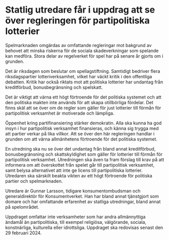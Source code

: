 # Statlig utredare får i uppdrag att se över regleringen för partipolitiska lotterier

Spelmarknaden omgärdas av omfattande regleringar mot bakgrund av behovet att minska riskerna för de sociala skadeverkningar som spelande kan medföra. Stora delar av regelverket för spel har på senare år gjorts om i grunden.

Det är riksdagen som beslutar om spellagstiftning. Samtidigt bedriver flera riksdagspartier lotteriverksamhet, vilket har väckt kritik i den offentliga debatten. Kritik har också riktats mot att politiska lotterier har undantag från kreditförbud, bonusbegränsning och spelskatt.

Det är viktigt att värna ett högt förtroende för det politiska systemet och att den politiska makten inte används för att skapa otillbörliga fördelar. Det finns skäl att se över om de regler som gäller för just lotterier till förmån för partipolitisk verksamhet är motiverade och lämpliga.

Öppenhet kring partifinansiering stärker demokratin. Alla ska kunna ha god insyn i hur partipolitisk verksamhet finansieras, och känna sig trygga med att partier verkar på lika villkor. Att se över den här regleringen handlar i grunden om att värna allmänhetens förtroende för det politiska systemet.

En utredning ska nu se över det undantag från bland annat kreditförbud, bonusbegränsning och skattskyldighet som gäller för lotterier till förmån för partipolitisk verksamhet. Utredningen ska även ta fram förslag till krav på att informera om att överskottet från spelet går till partipolitisk verksamhet, samt belysa alternativet att inte ge licens till partipolitiska lotterier. Utredaren ska särskilt beakta vikten av ett högt förtroende för politiska partier och spelmarknaden.

Utredare är Gunnar Larsson, tidigare konsumentombudsman och generaldirektör för Konsumentverket. Han har bland annat tjänstgjort som domare och har omfattande erfarenhet av statliga utredningar, bland annat på spelområdet.

Uppdraget omfattar inte verksamheter som har andra allmännyttiga ändamål än partipolitiska, till exempel religiösa, välgörande, sociala, konstnärliga, kulturella eller idrottsliga. Uppdraget ska redovisas senast den 29 februari 2024.

